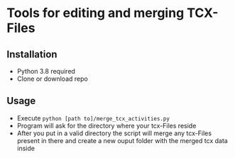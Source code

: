 # Tools for editing and merging TCX-Files

## Installation
* Python 3.8 required
* Clone or download repo

## Usage
* Execute `python [path to]/merge_tcx_activities.py`
* Program will ask for the directory where your tcx-Files reside
* After you put in a valid directory the script will merge any tcx-Files present in there and create a new ouput folder with the merged tcx data inside

